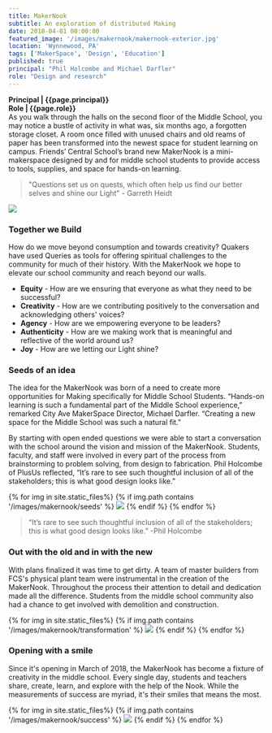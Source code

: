 ```yaml
---
title: MakerNook
subtitle: An exploration of distributed Making
date: 2018-04-01 00:00:00
featured_image: '/images/makernook/makernook-exterior.jpg'
location: 'Wynnewood, PA'
tags: ['MakerSpace', 'Design', 'Education']
published: true
principal: "Phil Holcombe and Michael Darfler"
role: "Design and research"
---
```

**Principal | {{page.principal}} <br>
Role | {{page.role}}**<br>
As you walk through the halls on the second floor of the Middle School, you may notice a bustle of activity in what was, six months ago, a forgotten storage closet. A room once filled with unused chairs and old reams of paper has been transformed into the newest space for student learning on campus. Friends’ Central School’s brand new MakerNook is a mini-makerspace designed by and for middle school students to provide access to tools, supplies, and space for hands-on learning.

>"Questions set us on quests, which often help us find our better selves and shine our Light" - Garreth Heidt

![](/images/makernook/20180318_154635.jpg)

### Together we Build
How do we move beyond consumption and towards creativity? Quakers have used Queries as tools for offering spiritual challenges to the community for much of their history. With the MakerNook we hope to elevate our school community and reach beyond our walls.

- **Equity** - How are we ensuring that everyone as what they need to be successful?
- **Creativity** - How are we contributing positively to the conversation and acknowledging others' voices?
- **Agency** - How are we empowering everyone to be leaders?
- **Authenticity** - How are we making work that is meaningful and reflective of the world around us?
- **Joy** - How are we letting our Light shine?

### Seeds of an idea
The idea for the MakerNook was born of a need to create more opportunities for Making specifically for Middle School Students. “Hands-on learning is such a fundamental part of the Middle School experience,” remarked City Ave MakerSpace Director, Michael Darfler. “Creating a new space for the Middle School was such a natural fit.”

By starting with open ended questions we were able to start a conversation with the school around the vision and mission of the MakerNook. Students, faculty, and staff were involved in every part of the process from brainstorming to problem solving, from design to fabrication. Phil Holcombe of PlusUs reflected, “It’s rare to see such thoughtful inclusion of all of the stakeholders; this is what good design looks like.”

<div class="gallery" data-columns="1">
{% for img in site.static_files%}
  {% if img.path contains '/images/makernook/seeds' %}
    <img src="{{ img.path }}"/ style:"width: 100%; height: 400px">
  {% endif %}
{% endfor %}
</div>

>“It’s rare to see such thoughtful inclusion of all of the stakeholders; this is what good design looks like.” -Phil Holcombe

### Out with the old and in with the new

With plans finalized it was time to get dirty. A team of master builders from FCS's physical plant team were instrumental in the creation of the MakerNook. Throughout the process their attention to detail and dedication made all the difference. Students from the middle school community also had a chance to get involved with demolition and construction.

<div class="gallery" data-columns="1">
{% for img in site.static_files%}
  {% if img.path contains '/images/makernook/transformation' %}
    <img src="{{ img.path }}"/>
  {% endif %}
{% endfor %}
</div>

### Opening with a smile
Since it's opening in March of 2018, the MakerNook has become a fixture of creativity in the middle school. Every single day, students and teachers share, create, learn, and explore with the help of the Nook. While the measurements of success are myriad, it's their smiles that means the most.

<div class="gallery" data-columns="1">
{% for img in site.static_files%}
  {% if img.path contains '/images/makernook/success' %}
    <img src="{{ img.path }}"/>
  {% endif %}
{% endfor %}
</div>
